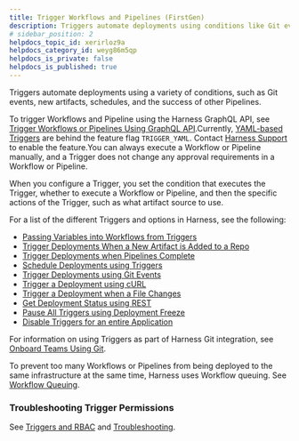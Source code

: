 ```yaml
---
title: Trigger Workflows and Pipelines (FirstGen)
description: Triggers automate deployments using conditions like Git events, new artifacts, schedules, or the success of other Pipelines.
# sidebar_position: 2
helpdocs_topic_id: xerirloz9a
helpdocs_category_id: weyg86m5qp
helpdocs_is_private: false
helpdocs_is_published: true
---
```


Triggers automate deployments using a variety of conditions, such as Git events, new artifacts, schedules, and the success of other Pipelines.

To trigger Workflows and Pipeline using the Harness GraphQL API, see [Trigger Workflows or Pipelines Using GraphQL API](https://docs.harness.io/article/s3leksekny-trigger-workflow-or-a-pipeline-using-api).Currently, [YAML-based Triggers](https://docs.harness.io/article/21kgaw4h86-harness-yaml-code-reference#triggers) are behind the feature flag `TRIGGER_YAML`. Contact [Harness Support](mailto:support@harness.io) to enable the feature.You can always execute a Workflow or Pipeline manually, and a Trigger does not change any approval requirements in a Workflow or Pipeline.

When you configure a Trigger, you set the condition that executes the Trigger, whether to execute a Workflow or Pipeline, and then the specific actions of the Trigger, such as what artifact source to use.

For a list of the different Triggers and options in Harness, see the following:

* [Passing Variables into Workflows from Triggers](../expressions/passing-variable-into-workflows.md)
* [Trigger Deployments When a New Artifact is Added to a Repo](trigger-a-deployment-on-new-artifact.md)
* [Trigger Deployments when Pipelines Complete](trigger-a-deployment-on-pipeline-completion.md)
* [Schedule Deployments using Triggers](trigger-a-deployment-on-a-time-schedule.md)
* [Trigger Deployments using Git Events](trigger-a-deployment-on-git-event.md)
* [Trigger a Deployment using cURL](trigger-a-deployment-using-c-url.md)
* [Trigger a Deployment when a File Changes](trigger-a-deployment-when-a-file-changes.md)
* [Get Deployment Status using REST](get-deployment-status-using-rest.md)
* [Pause All Triggers using Deployment Freeze](freeze-triggers.md)
* [Disable Triggers for an entire Application](disable-triggers-for-an-entire-application.md)

For information on using Triggers as part of Harness Git integration, see [Onboard Teams Using Git](../../harness-git-based/onboard-teams-using-git-ops.md).

To prevent too many Workflows or Pipelines from being deployed to the same infrastructure at the same time, Harness uses Workflow queuing. See [Workflow Queuing](../workflows/workflow-queuing.md).

### Troubleshooting Trigger Permissions

See [Triggers and RBAC](https://docs.harness.io/article/su0wpdarqi-triggers-and-rbac) and [Troubleshooting](https://docs.harness.io/article/g9o2g5jbye-troubleshooting-harness).